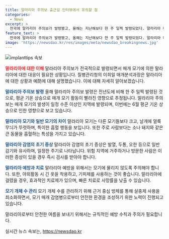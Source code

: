 ```yaml
---
title: 말라리아 주의보 출근길 인터뷰에서 유의할 점
categories:
  - News
excerpt: >
  전국에 말라리아 주의보가 발령됐고, 올해는 지난해보다 한 주 일찍 발령되었다. 말라리아 매개 모기의 발생이 빨라진 것으로 보이며, 모기에 물리지 않는 것이 예방의 핵심이다. 말라리아가 의심된다면 신속한 검사와 치료가 필요하며, 치료를 받으면 대부분 완치된다. 질병관리청은 모기 방제를 효과적으로 진행하는 등 말라리아 예방에 노력하고 있다. (150자)
feature_text: >
  전국에 말라리아 주의보가 발령됐고, 올해는 지난해보다 한 주 일찍 발령되었다. 말라리아 매개 모기의 발생이 빨라진 것으로 보이며, 모기에 물리지 않는 것이 예방의 핵심이다. 말라리아가 의심된다면 신속한 검사와 치료가 필요하며, 치료를 받으면 대부분 완치된다. 질병관리청은 모기 방제를 효과적으로 진행하는 등 말라리아 예방에 노력하고 있다. (150자)
image: 'https://newsdao.kr/res/images/meta/newsdao_breakingnews.jpg'
---
```


<p><img src="https://newsdao.kr/res/images/meta/newsdao_breakingnews.jpg" alt="implanttips 속보" /></p>

<p><b><span style="color: #ee2323;">말라리아에 대한 이해</span></b>
말라리아 주의보가 전국적으로 발령되면서 매개 모기에 의한 말라리아에 대한 대응이 필요한 상황입니다. 질병관리청의 이희일 매개분석과장은 말라리아에 대한 상황과 예防에 대해 설명했습니다. 이에 대해 자세히 알아보겠습니다.</p>

<p><b><span style="color: #1a5490;">말라리아 주의보 발령</span></b>
올해 말라리아 주의보 발령은 전년도에 비해 한 주 일찍 발령된 것으로, 평균 기온 상승으로 매개 모기 활동이 빨라진 영향으로 추정됩니다. 말라리아 주의보는 매개 모기의 발생이 일정 수준 이상인 지역에 발령되며, 이번에는 6월 평균 기온 상승으로 인한 영향으로 보고 있습니다.</p>

<p><b><span style="color: #1a5490;">말라리아 모기와 일반 모기의 차이</span></b>
말라리아 모기는 다른 모기들보다 크고, 날개에 얼룩무늬가 뚜렷하며, 특이한 흡혈 행동을 보입니다. 또한 주로 사람보다는 소나 돼지와 같은 큰 동물을 흡혈하는 특성을 가지고 있습니다.</p>

<p><b><span style="color: #1a5490;">말라리아 감염의 초기 증상</span></b>
말라리아 감염의 초기 증상은 발열, 두통, 오한 등으로 일반 감기와 유사하며, 일정한 주기로 나타납니다. 위험 지역에 거주하거나 방문한 사람은 이러한 증상이 있을 경우 즉시 검사를 받아야 합니다.</p>

<p><b><span style="color: #1a5490;">말라리아 예방과 치료</span></b>
말라리아 예방을 위해서는 모기에 물리지 않도록 주의해야 합니다. 또한, 야외활동 시 긴 옷을 착용하고, 기피제를 사용하는 것이 좋습니다. 말라리아에 걸렸을 경우, 효과적인 치료제가 있으며, 빠른 치료로 사망률을 낮출 수 있습니다.</p>

<p><b><span style="color: #1a5490;">모기 개체 수 관리</span></b>
모기 개체 수를 관리하기 위해 근거 중심 방제를 통해 살충제 사용을 최소화하면서, 모기 매개 감염병으로부터 안전한 환경을 조성하기 위한 노력이 진행되고 있습니다. </p>

<p>말라리아로부터 안전한 여름을 보내기 위해서는 규칙적인 예방 수칙과 주의가 필요합니다.</p>
실시간 뉴스 속보는, <a href="https://newsdao.kr" rel="dofollow">https://newsdao.kr</a>


